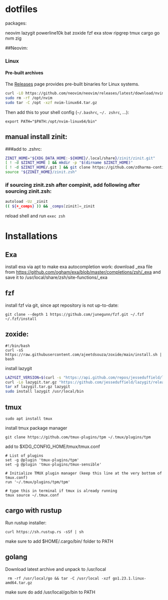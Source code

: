 # dotfiles

packages:

neovim
lazygit
powerline10k
bat
zoxide
fzf
exa
stow
ripgrep
tmux
cargo
go
nvm
zig


##Neovim:
### Linux

#### Pre-built archives

The [Releases](https://github.com/neovim/neovim/releases) page provides pre-built binaries for Linux systems.

```sh
curl -LO https://github.com/neovim/neovim/releases/latest/download/nvim-linux64.tar.gz
sudo rm -rf /opt/nvim
sudo tar -C /opt -xzf nvim-linux64.tar.gz
```

Then add this to your shell config (`~/.bashrc`, `~/. zshrc`, ...):

    export PATH="$PATH:/opt/nvim-linux64/bin"

## manual install zinit:

###add to .zshrc:
```bash
ZINIT_HOME="${XDG_DATA_HOME:-${HOME}/.local/share}/zinit/zinit.git"
[ ! -d $ZINIT_HOME ] && mkdir -p "$(dirname $ZINIT_HOME)"
[ ! -d $ZINIT_HOME/.git ] && git clone https://github.com/zdharma-continuum/zinit.git "$ZINIT_HOME"
source "${ZINIT_HOME}/zinit.zsh"
```

### if sourcing zinit.zsh after compinit, add following after sourcing zinit.zsh:
```bash
autoload -Uz _zinit
(( ${+_comps} )) && _comps[zinit]=_zinit
```
reload shell and run ```exec zsh```

# Installations

## Exa

install exa via apt
to make exa autocompletion work:
download _exa file from https://github.com/ogham/exa/blob/master/completions/zsh/_exa
and save it to /usr/local/share/zsh/site-functions/_exa

## fzf
install fzf via git, since apt repository is not up-to-date:
```
git clone --depth 1 https://github.com/junegunn/fzf.git ~/.fzf
~/.fzf/install
```

## zoxide:
```
#!/bin/bash
curl -sS https://raw.githubusercontent.com/ajeetdsouza/zoxide/main/install.sh | bash
```
install lazygit
```bash
LAZYGIT_VERSION=$(curl -s "https://api.github.com/repos/jesseduffield/lazygit/releases/latest" | grep -Po '"tag_name": "v\K[^"]*')
curl -Lo lazygit.tar.gz "https://github.com/jesseduffield/lazygit/releases/latest/download/lazygit_${LAZYGIT_VERSION}_Linux_x86_64.tar.gz"
tar xf lazygit.tar.gz lazygit
sudo install lazygit /usr/local/bin
```

## tmux

```
sudo apt install tmux
```

install tmux package manager
```
git clone https://github.com/tmux-plugins/tpm ~/.tmux/plugins/tpm
```

add to $XDG_CONFIG_HOME/tmux/tmux.conf 
```
# List of plugins
set -g @plugin 'tmux-plugins/tpm'
set -g @plugin 'tmux-plugins/tmux-sensible'

# Initialize TMUX plugin manager (keep this line at the very bottom of tmux.conf)
run '~/.tmux/plugins/tpm/tpm'   

# type this in terminal if tmux is already running
tmux source ~/.tmux.conf
```

## cargo with rustup
Run rustup installer:
```
curl https://sh.rustup.rs -sSf | sh
```
make sure to add $HOME/.cargo/bin/ folder to PATH


## golang
Download latest archive and unpack to /usr/local
```
 rm -rf /usr/local/go && tar -C /usr/local -xzf go1.23.1.linux-amd64.tar.gz
```
make sure do add /usr/local/go/bin to PATH


